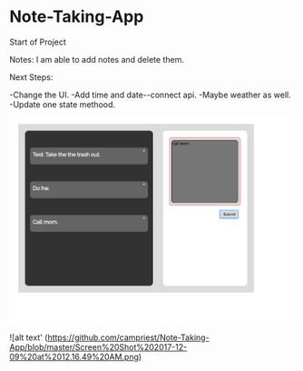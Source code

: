 # Note-Taking-App

Start of Project

Notes: I am able to add notes and delete them. 

Next Steps: 

-Change the UI. 
-Add time and date--connect api.
-Maybe weather as well. 
-Update one state methood. 


![alt text](https://github.com/campriest/Note-Taking-App/blob/master/Screen%20Shot%202017-12-04%20at%204.47.44%20PM.png)

![alt text' (https://github.com/campriest/Note-Taking-App/blob/master/Screen%20Shot%202017-12-09%20at%2012.16.49%20AM.png)
